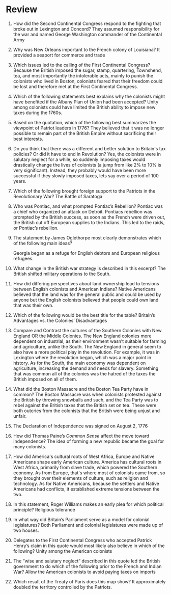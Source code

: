 # Review

1. How did the Second Continental Congress respond to the fighting that broke out in Lexington and Concord?
   They assumed responsibility for the war and named George Washington commander of the Continental Army
2. Why was New Orleans important to the French colony of Louisiana?
   It provided a seaport for commerce and trade
3. Which issues led to the calling of the First Continental Congress?
   Because the British imposed the sugar, stamp, quartering, Townshend, tea, and most importantly the intolerable acts, mainly to punish the colonists who lived in Boston, colonists feared that their freedom could be lost and therefore met at the First Continental Congress.
4. Which of the following statements best explains why the colonists might have benefited if the Albany Plan of Union had been accepted?
   Unity among colonists could have limited the British ability to impose new taxes during the 1760s.
5. Based on the quotation, which of the following best summarizes the viewpoint of Patriot leaders in 1776?
   They believed that it was no longer possible to remain part of the British Empire without sacrificing their best interests.
6. Do you think that there was a different and better solution to Britain's tax policies? Or did it have to end in Revolution?
   Yes, the colonists were in salutary neglect for a while, so suddenly imposing taxes would drastically change the lives of colonists (a jump from like 2% to 10% is very significant). Instead, they probably would have been more successful if they slowly imposed taxes, lets say over a period of 100 years.
7. Which of the following brought foreign support to the Patriots in the Revolutionary War?
   The Battle of Saratoga
8. Who was Pontiac, and what prompted Pontiac’s Rebellion?
   Pontiac was a chief who organized an attack on Detroit. Pontiacs rebellion was prompted by the British success, as soon as the French were driven out, the British cut off European supplies to the Indians. This led to the raids, or Pontiac’s rebellion.
9. The statement by James Oglethorpe most clearly demonstrates which of the following main ideas?

   Georgia began as a refuge for English debtors and European religious refugees.

10. What change in the British war strategy is described in this excerpt?
    The British shifted military operations to the South.
11. How did differing perspectives about land ownership lead to tensions between English colonists and American Indians?
    Native Americans believed that the land was for the general public and could be used by anyone but the English colonists believed that people could own land that was their own.
12. Which of the following would be the best title for the table?
    Britain’s Advantages vs. the Colonies’ Disadvantages
13. Compare and Contrast the cultures of the Southern Colonies with New England OR the Middle Colonies.
    The New England colonies more dependent on industrial, as their environment wasn’t suitable for farming and agriculture, unlike the South. The New England in general seem to also have a more political play in the revolution. For example, it was in Lexington where the revolution began, which was a major point in history. As for the South, the main economy was dependent on agriculture, increasing the demand and needs for slavery. Something that was common all of the colonies was the hatred of the taxes the British imposed on all of them.
14. What did the Boston Massacre and the Boston Tea Party have in common?
    The Boston Massacre was when colonists protested against the British by throwing snowballs and such, and the Tea Party was to rebel against the British taxes that the British set on tea. These were both outcries from the colonists that the British were being unjust and unfair.
15. The Declaration of Independence was signed on August 2, 1776
16. How did Thomas Paine’s *Common Sense* affect the move toward independence?
    The idea of forming a new republic became the goal for many colonists.
17. How did America's cultural roots of West Africa, Europe and Native Americans shape early American culture.
    America has cultural roots in West Africa, primarily from slave trade, which powered the Southern economy. As from Europe, that's where most of colonists came from, so they brought over their elements of culture, such as religion and technology. As for Native Americans, because the settlers and Native Americans had conflicts, it established extreme tensions between the two.
18. In this statement, Roger Williams makes an early plea for which political principle?
    Religious tolerance
19. In what way did Britain’s Parliament serve as a model for colonial legislatures?
    Both Parliament and colonial legislatures were made up of two houses.
20. Delegates to the First Continental Congress who accepted Patrick Henry’s claim in this quote would most likely also believe in which of the following?
    Unity among the American colonists
21. The “wise and salutary neglect” described in this quote led the British government to do which of the following prior to the French and Indian War?
    Allow the American colonists to avoid paying taxes on imports
22. Which result of the Treaty of Paris does this map show?
    It approximately doubled the territory controlled by the Patriots.